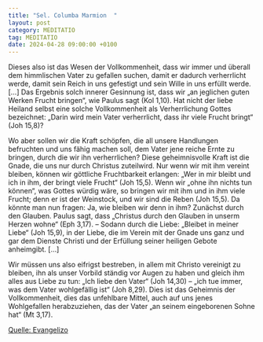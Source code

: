 ```yaml
---
title: "Sel. Columba Marmion  "
layout: post
category: MEDITATIO
tag: MEDITATIO
date: 2024-04-28 09:00:00 +0100
---
```

Dieses also ist das Wesen der Vollkommenheit, dass wir immer und überall dem himmlischen Vater zu gefallen suchen, damit er dadurch verherrlicht werde, damit sein Reich in uns gefestigt und sein Wille in uns erfüllt werde. […] Das Ergebnis solch innerer Gesinnung ist, dass wir „an jeglichen guten Werken Frucht bringen“, wie Paulus sagt (Kol 1,10).<!--more--> Hat nicht der liebe Heiland selbst eine solche Vollkommenheit als Verherrlichung Gottes bezeichnet: „Darin wird mein Vater verherrlicht, dass ihr viele Frucht bringt“ (Joh 15,8)? 

Wo aber sollen wir die Kraft schöpfen, die all unsere Handlungen befruchten und uns fähig machen soll, dem Vater jene reiche Ernte zu bringen, durch die wir ihn verherrlichen? Diese geheimnisvolle Kraft ist die Gnade, die uns nur durch Christus zuteilwird. Nur wenn wir mit ihm vereint bleiben, können wir göttliche Fruchtbarkeit erlangen: „Wer in mir bleibt und ich in ihm, der bringt viele Frucht“ (Joh 15,5). Wenn wir „ohne ihn nichts tun können“, was Gottes würdig wäre, so bringen wir mit ihm und in ihm viele Frucht; denn er ist der Weinstock, und wir sind die Reben (Joh 15,5). Da könnte man nun fragen: Ja, wie bleiben wir denn in ihm? Zunächst durch den Glauben. Paulus sagt, dass „Christus durch den Glauben in unserm Herzen wohne“ (Eph 3,17). – Sodann durch die Liebe: „Bleibet in meiner Liebe“ (Joh 15,9), in der Liebe, die im Verein mit der Gnade uns ganz und gar dem Dienste Christi und der Erfüllung seiner heiligen Gebote anheimgibt. […]

Wir müssen uns also eifrigst bestreben, in allem mit Christo vereinigt zu bleiben, ihn als unser Vorbild ständig vor Augen zu haben und gleich ihm alles aus Liebe zu tun: „Ich liebe den Vater“ (Joh 14,30) – „ich tue immer, was dem Vater wohlgefällig ist“ (Joh 8,29). Dies ist das Geheimnis der Vollkommenheit, dies das unfehlbare Mittel, auch auf uns jenes Wohlgefallen herabzuziehen, das der Vater „an seinem eingeborenen Sohne hat“ (Mt 3,17). 

[Quelle: Evangelizo](https://evangeliumtagfuertag.org/DE/gospel)